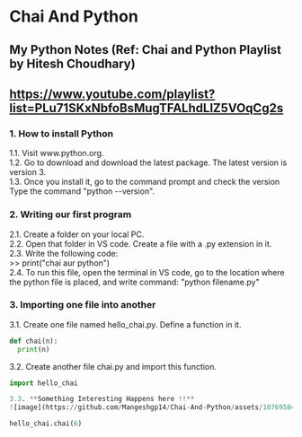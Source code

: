 <h1>Chai And Python</h1>
<h2>My Python Notes (Ref: Chai and Python Playlist by Hitesh Choudhary)</h2>
<h2>
  <a href="https://www.youtube.com/playlist?list=PLu71SKxNbfoBsMugTFALhdLlZ5VOqCg2s">https://www.youtube.com/playlist?list=PLu71SKxNbfoBsMugTFALhdLlZ5VOqCg2s</a>
</h2>

<h3> 1. How to install Python</h3>
<p>
  1.1. Visit www.python.org.<br>
  1.2. Go to download and download the latest package. The latest version is version 3.<br>
  1.3. Once you install it, go to the command prompt and check the version Type the command "python --version".<br>
</p>

<h3> 2. Writing our first program</h3>
<p>
  2.1. Create a folder on your local PC. <br>
  2.2. Open that folder in VS code. Create a file with a .py extension in it. <br>
  2.3. Write the following code:<br>
  >> print("chai aur python")<br>
  2.4. To run this file, open the terminal in VS code, go to the location where the python file is placed, and write command: "python filename.py"
</p>

<h3> 3. Importing one file into another</h3>
<p>
  3.1. Create one file named hello_chai.py. Define a function in it.<br>

  ````PYTHON
def chai(n):
    print(n)
````
  3.2. Create another file chai.py and import this function. <br>
  ````PYTHON
import hello_chai

  3.3. **Something Interesting Happens here !!**
  ![image](https://github.com/Mangeshgp14/Chai-And-Python/assets/107695842/02148ab6-3847-4bb6-a009-654553df0fc9)

hello_chai.chai(6)
````



</p>
